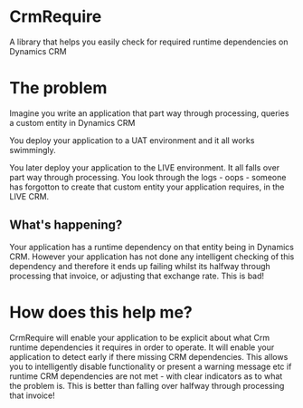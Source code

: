 CrmRequire
==========

A library that helps you easily check for required runtime dependencies on Dynamics CRM


# The problem
Imagine you write an application that part way through processing, queries a custom entity in Dynamics CRM 

You deploy your application to a UAT environment and it all works swimmingly.

You later deploy your application to the LIVE environment. It all falls over part way through processing. You look through the logs - oops - someone has forgotton to create that custom entity your application requires, in the LIVE CRM.

## What's happening?
Your application has a runtime dependency on that entity being in Dynamics CRM. However your application has not done any intelligent checking of this dependency and therefore it ends up failing whilst its halfway through processing that invoice, or adjusting that exchange rate. This is bad!

# How does this help me?
CrmRequire will enable your application to be explicit about what Crm runtime dependencies it requires in order to operate. It will enable your application to detect early if there missing CRM dependencies. This allows you to intelligently disable functionality or present a warning message etc if runtime CRM dependencies are not met - with clear indicators as to what the problem is. This is better than falling over halfway through processing that invoice!
